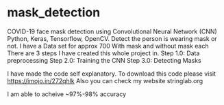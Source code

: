 # mask_detection
COVID-19 face mask detection using Convolutional Neural Network (CNN) Python, Keras, Tensorflow, OpenCV.
Detect the person is wearing mask or not.
I have a Data set for approx 700 With mask and without mask each
There are 3 steps I have created this whole project in.
Step 1.0: Data preprocessing
Step 2.0: Training the CNN
Step 3.0: Detecting Masks

I have made the code self explanatory.
To download this code please visit https://imojo.in/272qhlk
Also you can check my website stringlab.org

I am able to acheive ~97%-98% accuracy 


